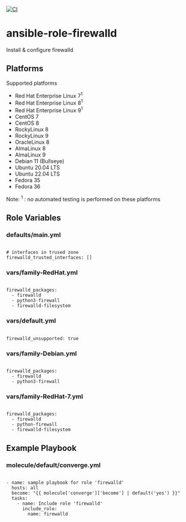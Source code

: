 [![CI](https://github.com/de-it-krachten/ansible-role-firewalld/workflows/CI/badge.svg?event=push)](https://github.com/de-it-krachten/ansible-role-firewalld/actions?query=workflow%3ACI)


# ansible-role-firewalld

Install & configure firewalld


## Platforms

Supported platforms

- Red Hat Enterprise Linux 7<sup>1</sup>
- Red Hat Enterprise Linux 8<sup>1</sup>
- Red Hat Enterprise Linux 9<sup>1</sup>
- CentOS 7
- CentOS 8
- RockyLinux 8
- RockyLinux 9
- OracleLinux 8
- AlmaLinux 8
- AlmaLinux 9
- Debian 11 (Bullseye)
- Ubuntu 20.04 LTS
- Ubuntu 22.04 LTS
- Fedora 35
- Fedora 36

Note:
<sup>1</sup> : no automated testing is performed on these platforms

## Role Variables
### defaults/main.yml
<pre><code>
# interfaces in trused zone
firewalld_trusted_interfaces: []
</pre></code>

### vars/family-RedHat.yml
<pre><code>
firewalld_packages:
  - firewalld
  - python3-firewall
  - firewalld-filesystem
</pre></code>

### vars/default.yml
<pre><code>
firewalld_unsupported: true
</pre></code>

### vars/family-Debian.yml
<pre><code>
firewalld_packages:
  - firewalld
  - python3-firewall
</pre></code>

### vars/family-RedHat-7.yml
<pre><code>
firewalld_packages:
  - firewalld
  - python-firewall
  - firewalld-filesystem
</pre></code>



## Example Playbook
### molecule/default/converge.yml
<pre><code>
- name: sample playbook for role 'firewalld'
  hosts: all
  become: "{{ molecule['converge']['become'] | default('yes') }}"
  tasks:
    - name: Include role 'firewalld'
      include_role:
        name: firewalld
</pre></code>
